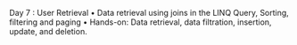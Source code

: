 Day 7 : User Retrieval
• Data retrieval using joins in the LINQ Query, Sorting, filtering and paging
• Hands-on: Data retrieval, data filtration, insertion, update, and deletion.

